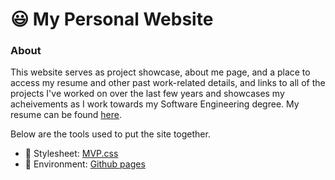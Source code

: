 # 😃 My Personal Website

### About

This website serves as project showcase, about me page, and a place to access my resume and other past work-related details, and links to all of the projects I've worked on over the last few years and showcases my acheivements as I work towards my Software Engineering degree. My resume can be found [here](https://ryancomerford.me/resume).

Below are the tools used to put the site together.

* 📜 Stylesheet: [MVP.css](https://andybrewer.github.io/mvp/)
* 🌳 Environment: [Github pages](https://pages.github.com/)
